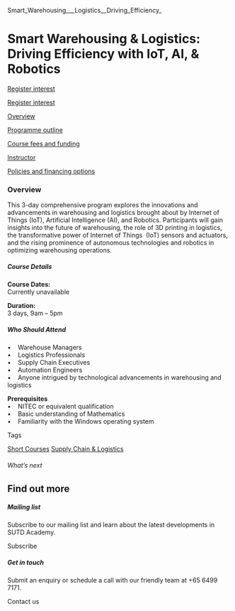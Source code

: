 Smart_Warehousing___Logistics__Driving_Efficiency_



Smart Warehousing & Logistics: Driving Efficiency with IoT, AI, & Robotics
==========================================================================

[Register interest](/admissions/academy/short-courses/short-courses-register-your-interest/?coursename=smart-warehousing-logistics)

[Register interest](/admissions/academy/short-courses/short-courses-register-your-interest/?coursename=smart-warehousing-logistics)

[Overview](/course/smart-warehousing-logistics/#tabs)

[Programme outline](/course/smart-warehousing-logistics/programme-outline/#tabs)

[Course fees and funding](/course/smart-warehousing-logistics/course-fees-and-funding/#tabs)

[Instructor](/course/smart-warehousing-logistics/instructor/#tabs)

[Policies and financing options](/course/smart-warehousing-logistics/policies-and-financing-options/#tabs)

### Overview

This 3-day comprehensive program explores the innovations and advancements in warehousing and logistics brought about by Internet of Things (IoT), Artificial Intelligence (AI), and Robotics. Participants will gain insights into the future of warehousing, the role of 3D printing in logistics, the transformative power of Internet of Things  (IoT) sensors and actuators, and the rising prominence of autonomous technologies and robotics in optimizing warehousing operations.

##### **Course Details**

**Course Dates:**  
Currently unavailable

**Duration:**  
3 days, 9am – 5pm

##### **Who Should Attend**

•    Warehouse Managers  
•    Logistics Professionals  
•    Supply Chain Executives  
•    Automation Engineers  
•    Anyone intrigued by technological advancements in warehousing and logistics

**Prerequisites**  
•    NITEC or equivalent qualification  
•    Basic understanding of Mathematics  
•    Familiarity with the Windows operating system

Tags

[Short Courses](/admissions/academy/courses-and-modules/?academy-type-course=780)
[Supply Chain & Logistics](/admissions/academy/courses-and-modules/?discipline=802)

###### What’s next

Find out more
-------------

##### Mailing list

Subscribe to our mailing list and learn about the latest developments in SUTD Academy.

Subscribe

##### Get in touch

Submit an enquiry or schedule a call with our friendly team at +65 6499 7171.

Contact us

